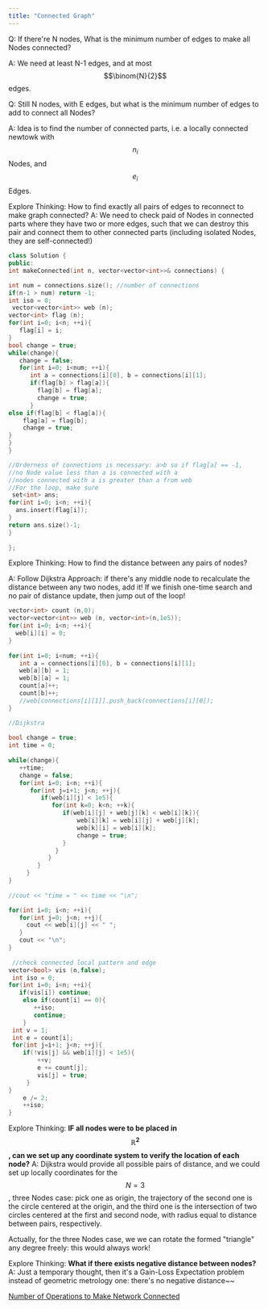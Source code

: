 ```yaml
---
title: "Connected Graph"
---
```


<link rel="stylesheet" href="https://cdn.jsdelivr.net/npm/katex@0.15.1/dist/katex.min.css" integrity="sha384-R4558gYOUz8mP9YWpZJjofhk+zx0AS11p36HnD2ZKj/6JR5z27gSSULCNHIRReVs" crossorigin="anonymous">
<script defer src="https://cdn.jsdelivr.net/npm/katex@0.15.1/dist/katex.min.js" integrity="sha384-z1fJDqw8ZApjGO3/unPWUPsIymfsJmyrDVWC8Tv/a1HeOtGmkwNd/7xUS0Xcnvsx" crossorigin="anonymous"></script>
<script defer src="https://cdn.jsdelivr.net/npm/katex@0.15.1/dist/contrib/auto-render.min.js" integrity="sha384-+XBljXPPiv+OzfbB3cVmLHf4hdUFHlWNZN5spNQ7rmHTXpd7WvJum6fIACpNNfIR" crossorigin="anonymous"
    onload="renderMathInElement(document.body);"></script>
 
Q: If there're N nodes, What is the minimum number of edges to make all Nodes connected? 

A: We need at least N-1 edges, and at most $$\binom{N}{2}$$ edges.

Q: Still N nodes, with E edges, but what is the minimum number of edges to add to connect all Nodes?

A: Idea is to find the number of connected parts, i.e. a locally connected newtowk with $$n_{i}$$ Nodes, and $$e_{i}$$ Edges.  

Explore Thinking: How to find exactly all pairs of edges to reconnect to make graph connected?
A: We need to check paid of Nodes in connected parts where they have two or more edges, such that we can destroy this pair and connect them to other connected parts (including isolated Nodes, they are self-connected!)

```cpp
class Solution {
public:
int makeConnected(int n, vector<vector<int>>& connections) {

int num = connections.size(); //number of connections
if(n-1 > num) return -1;
int iso = 0;
 vector<vector<int>> web (n);
vector<int> flag (n);
for(int i=0; i<n; ++i){
   flag[i] = i; 
}
bool change = true;
while(change){
   change = false; 
   for(int i=0; i<num; ++i){
      int a = connections[i][0], b = connections[i][1];
      if(flag[b] > flag[a]){
        flag[b] = flag[a];
        change = true;
      }    
else if(flag[b] < flag[a]){
    flag[a] = flag[b];
    change = true;
}    
}
}

//Orderness of connections is necessary: a>b so if flag[a] == -1, 
//no Node value less than a is connected with a
//nodes connected with a is greater than a from web
//For the loop, make sure
 set<int> ans;  
for(int i=0; i<n; ++i){
  ans.insert(flag[i]); 
}
return ans.size()-1;
}
    
};

```

Explore Thinking: How to find the distance between any pairs of nodes?

A: Follow Dijkstra Approach: if there's any middle node to recalculate the distance between any two nodes, add it! If we finish one-time search and no pair of distance update, then jump out of the loop!

```cpp
vector<int> count (n,0);
vector<vector<int>> web (n, vector<int>(n,1e5));
for(int i=0; i<n; ++i){
  web[i][i] = 0; 
}
        
for(int i=0; i<num; ++i){
   int a = connections[i][0], b = connections[i][1]; 
   web[a][b] = 1;
   web[b][a] = 1;
   count[a]++;
   count[b]++;   
   //web[connections[i][1]].push_back(connections[i][0]);  
}

//Dijkstra
 
bool change = true;
int time = 0;
        
while(change){
   ++time; 
   change = false; 
   for(int i=0; i<n; ++i){
      for(int j=i+1; j<n; ++j){
         if(web[i][j] < 1e5){
            for(int k=0; k<n; ++k){
               if(web[i][j] + web[j][k] < web[i][k]){
                   web[i][k] = web[i][j] + web[j][k]; 
                   web[k][i] = web[i][k];
                   change = true;
               }    
             } 
           }   
        }
     }  
}
       
//cout << "time = " << time << "\n";

for(int i=0; i<n; ++i){
   for(int j=0; j<n; ++j){
     cout << web[i][j] << " "; 
   }
   cout << "\n";
}
        
 //check connected local pattern and edge
vector<bool> vis (n,false);
 int iso = 0;
for(int i=0; i<n; ++i){
   if(vis[i]) continue;
    else if(count[i] == 0){
       ++iso;
       continue;
    } 
 int v = 1;
 int e = count[i]; 
 for(int j=i+1; j<n; ++j){
    if(!vis[j] && web[i][j] < 1e5){
        ++v;
        e += count[j];
        vis[j] = true;
     }  
}
    e /= 2; 
    ++iso;
}
```

Explore Thinking: **IF all nodes were to be placed in $$\mathbb{R}^{2}$$, can we set up any coordinate system to verify the location of each node?**
A: Dijkstra would provide all possible pairs of distance, and we could set up locally coordinates for the $$N = 3$$, three Nodes case: pick one as origin, the trajectory of the second one is the circle centered at the origin, and the third one is the intersection of two circles centered at the first and second node, with radius equal to distance between pairs, respectively.

Actually, for the three Nodes case, we we can rotate the formed "triangle" any degree freely: this would always work!

Explore Thinking: **What if there exists negative distance between nodes?**
A: Just a temporary thought, then it's a Gain-Loss Expectation problem instead of geometric metrology one: there's no negative distance~~


[Number of Operations to Make Network Connected](https://leetcode.com/problems/number-of-operations-to-make-network-connected/)
